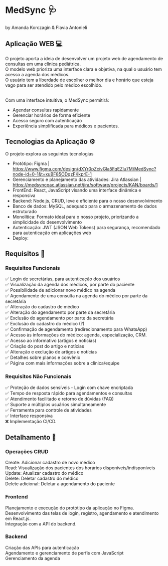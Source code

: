 # MedSync 🩺
by Amanda Korczagin & Flavia Antonieli 
<h2>Aplicação WEB 💻</h2>
O projeto aporta a ideia de desenvolver um projeto web de agendamento de consultas em uma clínica pediátrica.<br>
O modelo web prioriza uma interface clara e objetiva, na qual o usuário tem acesso a agenda dos médicos.<br>
O usuário tem a liberdade de escolher o melhor dia e horário que esteja vago para ser atendido pelo médico escolhido.<br>
<br>

Com uma interface intuitiva, o MedSync permitirá: <br>

- Agendar consultas rapidamente
- Gerenciar horários de forma eficiente
- Acesso seguro com autenticação
- Experiência simplificada para médicos e pacientes.

<h2>Tecnologias da Aplicação ⚙</h2>

O projeto explora as seguintes tecnologias
- Protótipo: Figma | https://www.figma.com/design/dXYr0pZcivGla5FqEZlu7M/MedSync?node-id=0-1&t=xuBF85ODqzFKkprE-1
- Gerenciamento e planejamento das atividades: Jira Atlassian | https://medsyncpac.atlassian.net/jira/software/projects/KAN/boards/1
- FrontEnd: React, JavaScript visando uma interface dinâmica e responsiva
- Backend: Node.js, CRUD, leve e eficiente para o nosso desenvolvimento
- Banco de dados: MySQL, adequado para o armazenamento de dados estruturado
- Monolítica: Formato ideal para o nosso projeto, priorizando a simplicidade do desenvolvimento
- Autenticação: JWT (JSON Web Tokens) para segurança, recomendado para autenticação em aplicações web
- Deploy:

<h2>Requisitos 📃</h2>

<h3>Requisitos Funcionais</h3>

✅ Login de secretárias, para autenticação dos usuários <br>
✅ Visualização da agenda dos médicos, por parte do paciente <br>
✅ Possibilidade de adicionar novo médico na agenda <br>
✅ Agendamente de uma consulta na agenda do médico por parte da secretária <br>
✅ Alteração do cadastro de médico <br>
✅ Alteração do agendamento por parte da secretária <br>
✅ Exclusão do agendamento por parte da secretária <br>
✅ Exclusão do cadastro do médico (?) <br>
✅ Confirmação de agendamento (redirecionamento para WhatsApp) <br>
✅ Acesso às informações do médico: agenda, especialização, CRM. <br>
✅ Acesso ao informativo (artigos e noticias) <br>
✅ Criação do post do artigo e notícias <br>
✅ Alteração e exclução de artigos e notícias <br>
✅ Detalhes sobre planos e convênio <br>
✅ Página com mais informações sobre a clínica/equipe 

<h3>Requisitos Não Funcionais</h3>

✅ Proteção de dados sensíveis - Login com chave encriptada <br>
✅ Tempo de resposta rápido para agendamentos e consultas <br>
✅ Atendimento facilitado e retorno de dúvidas (FAQ) <br>
✅ Suporte a múltiplos usuários simultaneamente <br>
✅ Ferramenta para controle de atividades <br>
✅ Interface responsiva <br> 
❌ Implementação CI/CD. 

<h2>Detalhamento 📌</h2>
<h3>Operações CRUD</h3>
Create: Adicionar cadastro de novo médico <br>
Read: Visualização dos pacientes dos horários disponíveis/indisponíveis <br>
Update: Atualizar cadastro do médico <br>
Delete: Deletar cadastro do médico <br>
Delete adicional: Deletar a agendamento do paciente <br>

<h3>Frontend</h3>
Planejamento e execução do protótipo da aplicação no Figma.<br>
Desenvolvimento das telas de login, registro, agendamento e atendimento em React.js. <br>
Integração com a API do backend.<br>

<h3>Backend</h3>
Criação das APIs para autenticação<br>
Agendamento e gerenciamento de perfis com JavaScript <br>
Gerenciamento da agenda<br>
